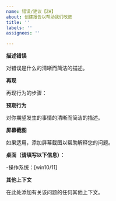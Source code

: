 ```yaml
---
name: 错误/建议【ZH】
about: 创建报告以帮助我们改进
title: ''
labels: ''
assignees: ''

---
```


**描述错误**

对错误是什么的清晰而简洁的描述。



**再现**

再现行为的步骤：



**预期行为**

对你期望发生的事情的清晰而简洁的描述。



**屏幕截图**

如果适用，添加屏幕截图以帮助解释您的问题。



**桌面（请填写以下信息）：**

-操作系统：[win10/11]



**其他上下文**

在此处添加有关该问题的任何其他上下文。
